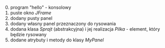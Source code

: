 0. program "hello" - konsolowy
1. puste okno _JFrame_
2. dodany pusty panel
3. dodany własny panel przeznaczony do rysowania
4. dodana klasa _Sprajt_ (abstrakcyjna) i jej realizacja _Pilka_ - element, który będzie rysowany
5. dodane atrybuty i metody do klasy _MyPanel_